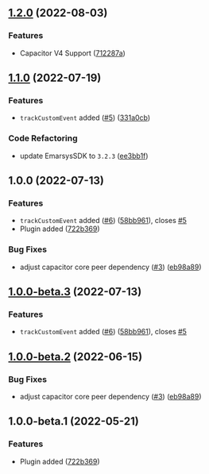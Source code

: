 ## [1.2.0](https://github.com/EinfachHans/capacitor-emarsys-sdk/compare/V1.1.0...V1.2.0) (2022-08-03)


### Features

* Capacitor V4 Support ([712287a](https://github.com/EinfachHans/capacitor-emarsys-sdk/commit/712287a89bd565256ebdcee98ec6c7deef89719d))

## [1.1.0](https://github.com/EinfachHans/capacitor-emarsys-sdk/compare/V1.0.0...V1.1.0) (2022-07-19)


### Features

* `trackCustomEvent` added ([#5](https://github.com/EinfachHans/capacitor-emarsys-sdk/issues/5)) ([331a0cb](https://github.com/EinfachHans/capacitor-emarsys-sdk/commit/331a0cb3652df99c455151672eeebae69296354f))


### Code Refactoring

* update EmarsysSDK to `3.2.3` ([ee3bb1f](https://github.com/EinfachHans/capacitor-emarsys-sdk/commit/ee3bb1f3a6bd53c3e9be72642ee0062583b36677))

## 1.0.0 (2022-07-13)


### Features

* `trackCustomEvent` added ([#6](https://github.com/EinfachHans/capacitor-emarsys-sdk/issues/6)) ([58bb961](https://github.com/EinfachHans/capacitor-emarsys-sdk/commit/58bb9614fb42557033367085189e2353c3c5055f)), closes [#5](https://github.com/EinfachHans/capacitor-emarsys-sdk/issues/5)
* Plugin added ([722b369](https://github.com/EinfachHans/capacitor-emarsys-sdk/commit/722b3696fcacc083cf580ad5f1f91a5c62f32739))


### Bug Fixes

* adjust capacitor core peer dependency ([#3](https://github.com/EinfachHans/capacitor-emarsys-sdk/issues/3)) ([eb98a89](https://github.com/EinfachHans/capacitor-emarsys-sdk/commit/eb98a8931a193c1b393a73c7727e0dbcd89008dd))

## [1.0.0-beta.3](https://github.com/EinfachHans/capacitor-emarsys-sdk/compare/V1.0.0-beta.2...V1.0.0-beta.3) (2022-07-13)


### Features

* `trackCustomEvent` added ([#6](https://github.com/EinfachHans/capacitor-emarsys-sdk/issues/6)) ([58bb961](https://github.com/EinfachHans/capacitor-emarsys-sdk/commit/58bb9614fb42557033367085189e2353c3c5055f)), closes [#5](https://github.com/EinfachHans/capacitor-emarsys-sdk/issues/5)

## [1.0.0-beta.2](https://github.com/EinfachHans/capacitor-emarsys-sdk/compare/V1.0.0-beta.1...V1.0.0-beta.2) (2022-06-15)


### Bug Fixes

* adjust capacitor core peer dependency ([#3](https://github.com/EinfachHans/capacitor-emarsys-sdk/issues/3)) ([eb98a89](https://github.com/EinfachHans/capacitor-emarsys-sdk/commit/eb98a8931a193c1b393a73c7727e0dbcd89008dd))

## 1.0.0-beta.1 (2022-05-21)


### Features

* Plugin added ([722b369](https://github.com/EinfachHans/capacitor-emarsys-sdk/commit/722b3696fcacc083cf580ad5f1f91a5c62f32739))
